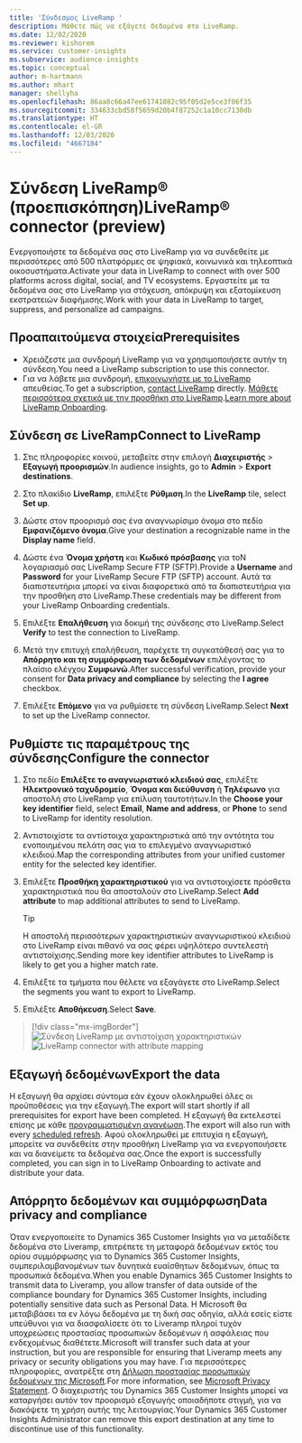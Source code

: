 ```yaml
---
title: 'Σύνδεσμος LiveRamp '
description: Μάθετε πώς να εξάγετε δεδομένα στο LiveRamp.
ms.date: 12/02/2020
ms.reviewer: kishorem
ms.service: customer-insights
ms.subservice: audience-insights
ms.topic: conceptual
author: m-hartmann
ms.author: mhart
manager: shellyha
ms.openlocfilehash: 86aa8c66a47ee61741082c95f05d2e5ce3f06f35
ms.sourcegitcommit: 334633cbd58f5659d20b4f87252c1a10cc7130db
ms.translationtype: HT
ms.contentlocale: el-GR
ms.lasthandoff: 12/03/2020
ms.locfileid: "4667184"
---
```

# <a name="liverampreg-connector-preview"></a><span data-ttu-id="1450a-103">Σύνδεση LiveRamp&reg; (προεπισκόπηση)</span><span class="sxs-lookup"><span data-stu-id="1450a-103">LiveRamp&reg; connector (preview)</span></span>

<span data-ttu-id="1450a-104">Ενεργοποιήστε τα δεδομένα σας στο LiveRamp για να συνδεθείτε με περισσότερες από 500 πλατφόρμες σε ψηφιακά, κοινωνικά και τηλεοπτικά οικοσυστήματα.</span><span class="sxs-lookup"><span data-stu-id="1450a-104">Activate your data in LiveRamp to connect with over 500 platforms across digital, social, and TV ecosystems.</span></span> <span data-ttu-id="1450a-105">Εργαστείτε με τα δεδομένα σας στο LiveRamp για στόχευση, απόκρυψη και εξατομίκευση εκστρατειών διαφήμισης.</span><span class="sxs-lookup"><span data-stu-id="1450a-105">Work with your data in LiveRamp to target, suppress, and personalize ad campaigns.</span></span>

## <a name="prerequisites"></a><span data-ttu-id="1450a-106">Προαπαιτούμενα στοιχεία</span><span class="sxs-lookup"><span data-stu-id="1450a-106">Prerequisites</span></span>

- <span data-ttu-id="1450a-107">Χρειάζεστε μια συνδρομή LiveRamp για να χρησιμοποιήσετε αυτήν τη σύνδεση.</span><span class="sxs-lookup"><span data-stu-id="1450a-107">You need a LiveRamp subscription to use this connector.</span></span>
- <span data-ttu-id="1450a-108">Για να λάβετε μια συνδρομή, [επικοινωνήστε με το LiveRamp](https://liveramp.com/contact/) απευθείας.</span><span class="sxs-lookup"><span data-stu-id="1450a-108">To get a subscription, [contact LiveRamp](https://liveramp.com/contact/) directly.</span></span> <span data-ttu-id="1450a-109">[Μάθετε περισσότερα σχετικά με την προσθήκη στο LiveRamp](https://liveramp.com/our-platform/data-onboarding/).</span><span class="sxs-lookup"><span data-stu-id="1450a-109">[Learn more about LiveRamp Onboarding](https://liveramp.com/our-platform/data-onboarding/).</span></span>

## <a name="connect-to-liveramp"></a><span data-ttu-id="1450a-110">Σύνδεση σε LiveRamp</span><span class="sxs-lookup"><span data-stu-id="1450a-110">Connect to LiveRamp</span></span>

1. <span data-ttu-id="1450a-111">Στις πληροφορίες κοινού, μεταβείτε στην επιλογή **Διαχειριστής** > **Εξαγωγή προορισμών**.</span><span class="sxs-lookup"><span data-stu-id="1450a-111">In audience insights, go to **Admin** > **Export destinations**.</span></span>

1. <span data-ttu-id="1450a-112">Στο πλακίδιο **LiveRamp**, επιλέξτε **Ρύθμιση**.</span><span class="sxs-lookup"><span data-stu-id="1450a-112">In the **LiveRamp** tile, select **Set up**.</span></span>

1. <span data-ttu-id="1450a-113">Δώστε στον προορισμό σας ένα αναγνωρίσιμο όνομα στο πεδίο **Εμφανιζόμενο όνομα**.</span><span class="sxs-lookup"><span data-stu-id="1450a-113">Give your destination a recognizable name in the **Display name** field.</span></span>

1. <span data-ttu-id="1450a-114">Δώστε ένα **Όνομα χρήστη** και **Κωδικό πρόσβασης** για τοΝ λογαριασμό σας LiveRamp Secure FTP (SFTP).</span><span class="sxs-lookup"><span data-stu-id="1450a-114">Provide a **Username** and **Password** for your LiveRamp Secure FTP (SFTP) account.</span></span>
<span data-ttu-id="1450a-115">Αυτά τα διαπιστευτήρια μπορεί να είναι διαφορετικά από τα διαπιστευτήρια για την προσθήκη στο LiveRamp.</span><span class="sxs-lookup"><span data-stu-id="1450a-115">These credentials may be different from your LiveRamp Onboarding credentials.</span></span>

1. <span data-ttu-id="1450a-116">Επιλέξτε **Επαλήθευση** για δοκιμή της σύνδεσης στο LiveRamp.</span><span class="sxs-lookup"><span data-stu-id="1450a-116">Select **Verify** to test the connection to LiveRamp.</span></span>

1. <span data-ttu-id="1450a-117">Μετά την επιτυχή επαλήθευση, παρέχετε τη συγκατάθεσή σας για το **Απόρρητο και τη συμμόρφωση των δεδομένων** επιλέγοντας το πλαίσιο ελέγχου **Συμφωνώ**.</span><span class="sxs-lookup"><span data-stu-id="1450a-117">After successful verification, provide your consent for **Data privacy and compliance** by selecting the **I agree** checkbox.</span></span>

1. <span data-ttu-id="1450a-118">Επιλέξτε **Επόμενο** για να ρυθμίσετε τη σύνδεση LiveRamp.</span><span class="sxs-lookup"><span data-stu-id="1450a-118">Select **Next** to set up the LiveRamp connector.</span></span>

## <a name="configure-the-connector"></a><span data-ttu-id="1450a-119">Ρυθμίστε τις παραμέτρους της σύνδεσης</span><span class="sxs-lookup"><span data-stu-id="1450a-119">Configure the connector</span></span>

1. <span data-ttu-id="1450a-120">Στο πεδίο **Επιλέξτε το αναγνωριστικό κλειδιού σας**, επιλέξτε **Ηλεκτρονικό ταχυδρομείο**, **Όνομα και διεύθυνση** ή **Τηλέφωνο** για αποστολή στο LiveRamp για επίλυση ταυτοτήτων.</span><span class="sxs-lookup"><span data-stu-id="1450a-120">In the **Choose your key identifier** field, select **Email**,  **Name and address**, or **Phone** to send to LiveRamp for identity resolution.</span></span>

1. <span data-ttu-id="1450a-121">Αντιστοιχίστε τα αντίστοιχα χαρακτηριστικά από την οντότητα του ενοποιημένου πελάτη σας για το επιλεγμένο αναγνωριστικό κλειδιού.</span><span class="sxs-lookup"><span data-stu-id="1450a-121">Map the corresponding attributes from your unified customer entity for the selected key identifier.</span></span>

1. <span data-ttu-id="1450a-122">Επιλέξτε **Προσθήκη χαρακτηριστικού** για να αντιστοιχίσετε πρόσθετα χαρακτηριστικά που θα αποσταλούν στο LiveRamp.</span><span class="sxs-lookup"><span data-stu-id="1450a-122">Select **Add attribute** to map additional attributes to send to LiveRamp.</span></span>

   > [!TIP]
   > <span data-ttu-id="1450a-123">Η αποστολή περισσότερων χαρακτηριστικών αναγνωριστικού κλειδιού στο LiveRamp είναι πιθανό να σας φέρει υψηλότερο συντελεστή αντιστοίχισης.</span><span class="sxs-lookup"><span data-stu-id="1450a-123">Sending more key identifier attributes to LiveRamp is likely to get you a higher match rate.</span></span>

1. <span data-ttu-id="1450a-124">Επιλέξτε τα τμήματα που θέλετε να εξαγάγετε στο LiveRamp.</span><span class="sxs-lookup"><span data-stu-id="1450a-124">Select the segments you want to export to LiveRamp.</span></span>

1. <span data-ttu-id="1450a-125">Επιλέξτε **Αποθήκευση**.</span><span class="sxs-lookup"><span data-stu-id="1450a-125">Select **Save**.</span></span>

> [!div class="mx-imgBorder"]
> <span data-ttu-id="1450a-126">![Σύνδεση LiveRamp με αντιστοίχιση χαρακτηριστικών](media/export-liveramp-segments.png "Σύνδεση LiveRamp με αντιστοίχιση χαρακτηριστικών")</span><span class="sxs-lookup"><span data-stu-id="1450a-126">![LiveRamp connector with attribute mapping](media/export-liveramp-segments.png "LiveRamp connector with attribute mapping")</span></span>

## <a name="export-the-data"></a><span data-ttu-id="1450a-127">Εξαγωγή δεδομένων</span><span class="sxs-lookup"><span data-stu-id="1450a-127">Export the data</span></span>

<span data-ttu-id="1450a-128">Η εξαγωγή θα αρχίσει σύντομα εάν έχουν ολοκληρωθεί όλες οι προϋποθέσεις για την εξαγωγή.</span><span class="sxs-lookup"><span data-stu-id="1450a-128">The export will start shortly if all prerequisites for export have been completed.</span></span> <span data-ttu-id="1450a-129">Η εξαγωγή θα εκτελεστεί επίσης με κάθε [προγραμματισμένη ανανέωση](system.md#schedule-tab).</span><span class="sxs-lookup"><span data-stu-id="1450a-129">The export will also run with every [scheduled refresh](system.md#schedule-tab).</span></span>
<span data-ttu-id="1450a-130">Αφού ολοκληρωθεί με επιτυχία η εξαγωγή, μπορείτε να συνδεθείτε στην προσθήκη LiveRamp για να ενεργοποιήσετε και να διανείμετε τα δεδομένα σας.</span><span class="sxs-lookup"><span data-stu-id="1450a-130">Once the export is successfully completed, you can sign in to LiveRamp Onboarding to activate and distribute your data.</span></span>

## <a name="data-privacy-and-compliance"></a><span data-ttu-id="1450a-131">Απόρρητο δεδομένων και συμμόρφωση</span><span class="sxs-lookup"><span data-stu-id="1450a-131">Data privacy and compliance</span></span>

<span data-ttu-id="1450a-132">Όταν ενεργοποιείτε το Dynamics 365 Customer Insights για να μεταδίδετε δεδομένα στο Liveramp, επιτρέπετε τη μεταφορά δεδομένων εκτός του ορίου συμμόρφωσης για το Dynamics 365 Customer Insights, συμπεριλαμβανομένων των δυνητικά ευαίσθητων δεδομένων, όπως τα προσωπικά δεδομένα.</span><span class="sxs-lookup"><span data-stu-id="1450a-132">When you enable Dynamics 365 Customer Insights to transmit data to Liveramp, you allow transfer of data outside of the compliance boundary for Dynamics 365 Customer Insights, including potentially sensitive data such as Personal Data.</span></span> <span data-ttu-id="1450a-133">Η Microsoft θα μεταβιβάσει τα εν λόγω δεδομένα με τη δική σας οδηγία, αλλά εσείς είστε υπεύθυνοι για να διασφαλίσετε ότι το Liveramp πληροί τυχόν υποχρεώσεις προστασίας προσωπικών δεδομένων ή ασφάλειας που ενδεχομένως διαθέτετε.</span><span class="sxs-lookup"><span data-stu-id="1450a-133">Microsoft will transfer such data at your instruction, but you are responsible for ensuring that Liveramp meets any privacy or security obligations you may have.</span></span> <span data-ttu-id="1450a-134">Για περισσότερες πληροφορίες, ανατρέξτε στη [Δήλωση προστασίας προσωπικών δεδομένων της Microsoft](https://go.microsoft.com/fwlink/?linkid=396732).</span><span class="sxs-lookup"><span data-stu-id="1450a-134">For more information, see [Microsoft Privacy Statement](https://go.microsoft.com/fwlink/?linkid=396732).</span></span>
<span data-ttu-id="1450a-135">Ο διαχειριστής του Dynamics 365 Customer Insights μπορεί να καταργήσει αυτόν τον προορισμό εξαγωγής οποιαδήποτε στιγμή, για να διακόψετε τη χρήση αυτής της λειτουργίας.</span><span class="sxs-lookup"><span data-stu-id="1450a-135">Your Dynamics 365 Customer Insights Administrator can remove this export destination at any time to discontinue use of this functionality.</span></span>